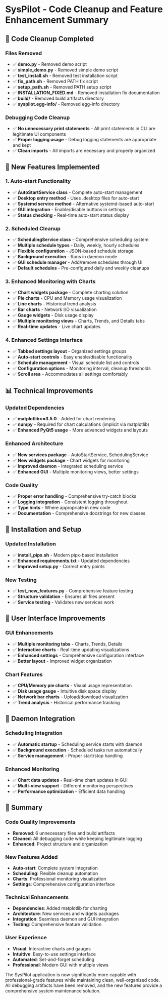 # SysPilot - Code Cleanup and Feature Enhancement Summary

## 🧹 Code Cleanup Completed

### Files Removed

- ✅ **demo.py** - Removed demo script
- ✅ **simple_demo.py** - Removed simple demo script
- ✅ **test_install.sh** - Removed test installation script
- ✅ **fix_path.sh** - Removed PATH fix script
- ✅ **setup_path.sh** - Removed PATH setup script
- ✅ **INSTALLATION_FIXED.md** - Removed installation fix documentation
- ✅ **build/** - Removed build artifacts directory
- ✅ **syspilot.egg-info/** - Removed egg-info directory

### Debugging Code Cleanup

- ✅ **No unnecessary print statements** - All print statements in CLI are legitimate UI components
- ✅ **Proper logging usage** - Debug logging statements are appropriate and kept
- ✅ **Clean imports** - All imports are necessary and properly organized

## 🚀 New Features Implemented

### 1. Auto-start Functionality

- ✅ **AutoStartService class** - Complete auto-start management
- ✅ **Desktop entry method** - Uses .desktop files for auto-start
- ✅ **Systemd service method** - Alternative systemd-based auto-start
- ✅ **GUI integration** - Enable/disable buttons in settings
- ✅ **Status checking** - Real-time auto-start status display

### 2. Scheduled Cleanup

- ✅ **SchedulingService class** - Comprehensive scheduling system
- ✅ **Multiple schedule types** - Daily, weekly, hourly schedules
- ✅ **Flexible configuration** - JSON-based schedule storage
- ✅ **Background execution** - Runs in daemon mode
- ✅ **GUI schedule manager** - Add/remove schedules through UI
- ✅ **Default schedules** - Pre-configured daily and weekly cleanups

### 3. Enhanced Monitoring with Charts

- ✅ **Chart widgets package** - Complete charting solution
- ✅ **Pie charts** - CPU and Memory usage visualization
- ✅ **Line charts** - Historical trend analysis
- ✅ **Bar charts** - Network I/O visualization
- ✅ **Gauge widgets** - Disk usage display
- ✅ **Multiple monitoring views** - Charts, Trends, and Details tabs
- ✅ **Real-time updates** - Live chart updates

### 4. Enhanced Settings Interface

- ✅ **Tabbed settings layout** - Organized settings groups
- ✅ **Auto-start controls** - Easy enable/disable functionality
- ✅ **Schedule management** - Visual schedule list and controls
- ✅ **Configuration options** - Monitoring interval, cleanup thresholds
- ✅ **Scroll area** - Accommodates all settings comfortably

## 📊 Technical Improvements

### Updated Dependencies

- ✅ **matplotlib>=3.5.0** - Added for chart rendering
- ✅ **numpy** - Required for chart calculations (implicit via matplotlib)
- ✅ **Enhanced PyQt5 usage** - More advanced widgets and layouts

### Enhanced Architecture

- ✅ **New services package** - AutoStartService, SchedulingService
- ✅ **New widgets package** - Chart widgets for monitoring
- ✅ **Improved daemon** - Integrated scheduling service
- ✅ **Enhanced GUI** - Multiple monitoring views, better settings

### Code Quality

- ✅ **Proper error handling** - Comprehensive try-catch blocks
- ✅ **Logging integration** - Consistent logging throughout
- ✅ **Type hints** - Where appropriate in new code
- ✅ **Documentation** - Comprehensive docstrings for new classes

## 🔧 Installation and Setup

### Updated Installation

- ✅ **install_pipx.sh** - Modern pipx-based installation
- ✅ **Enhanced requirements.txt** - Updated dependencies
- ✅ **Improved setup.py** - Correct entry points

### New Testing

- ✅ **test_new_features.py** - Comprehensive feature testing
- ✅ **Structure validation** - Ensures all files present
- ✅ **Service testing** - Validates new services work

## 📱 User Interface Improvements

### GUI Enhancements

- ✅ **Multiple monitoring tabs** - Charts, Trends, Details
- ✅ **Interactive charts** - Real-time updating visualizations
- ✅ **Enhanced settings** - Comprehensive configuration interface
- ✅ **Better layout** - Improved widget organization

### Chart Features

- ✅ **CPU/Memory pie charts** - Visual usage representation
- ✅ **Disk usage gauge** - Intuitive disk space display
- ✅ **Network bar charts** - Upload/download visualization
- ✅ **Trend analysis** - Historical performance tracking

## 🔄 Daemon Integration

### Scheduling Integration

- ✅ **Automatic startup** - Scheduling service starts with daemon
- ✅ **Background execution** - Scheduled tasks run automatically
- ✅ **Service management** - Proper start/stop handling

### Enhanced Monitoring

- ✅ **Chart data updates** - Real-time chart updates in GUI
- ✅ **Multi-view support** - Different monitoring perspectives
- ✅ **Performance optimization** - Efficient data handling

## 🎯 Summary

### Code Quality Improvements

- **Removed**: 6 unnecessary files and build artifacts
- **Cleaned**: All debugging code while keeping legitimate logging
- **Enhanced**: Project structure and organization

### New Features Added

- **Auto-start**: Complete system integration
- **Scheduling**: Flexible cleanup automation
- **Charts**: Professional monitoring visualization
- **Settings**: Comprehensive configuration interface

### Technical Enhancements

- **Dependencies**: Added matplotlib for charting
- **Architecture**: New services and widgets packages
- **Integration**: Seamless daemon and GUI integration
- **Testing**: Comprehensive feature validation

### User Experience

- **Visual**: Interactive charts and gauges
- **Intuitive**: Easy-to-use settings interface
- **Automated**: Set-and-forget scheduling
- **Professional**: Modern GUI with multiple views

The SysPilot application is now significantly more capable with professional-grade features while maintaining clean, well-organized code. All debugging artifacts have been removed, and the new features provide a comprehensive system maintenance solution.
